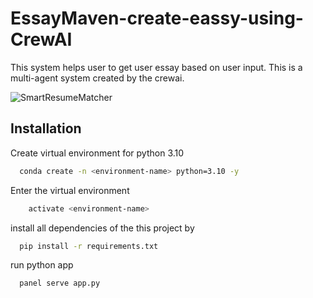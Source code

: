 # EssayMaven-create-eassy-using-CrewAI

This system helps user to get user essay based on user input. This is a multi-agent system created by the crewai. 

![SmartResumeMatcher](https://github.com/saurabhznaikz/SmartResumeMatcher-Enhancing-Job-Applications-with-AI-Driven-Analysis/blob/main/resume%20matcher.gif)

## Installation
Create virtual environment for python 3.10

```bash
  conda create -n <environment-name> python=3.10 -y
```
Enter the virtual environment
```bash
    activate <environment-name>
```
install all dependencies of the this project by 
```bash
  pip install -r requirements.txt
```
run python app
```bash
  panel serve app.py 
```
